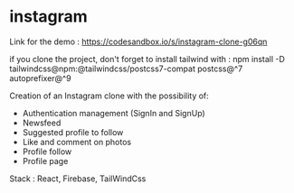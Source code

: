 # instagram

Link for the demo : https://codesandbox.io/s/instagram-clone-g06qn

if you clone the project, don't forget to install tailwind with : npm install -D tailwindcss@npm:@tailwindcss/postcss7-compat postcss@^7 autoprefixer@^9

Creation of an Instagram clone with the possibility of:
 - Authentication management (SignIn and SignUp)
 - Newsfeed
 - Suggested profile to follow
 - Like and comment on photos
 - Profile follow
 - Profile page
 
 Stack : React, Firebase, TailWindCss
